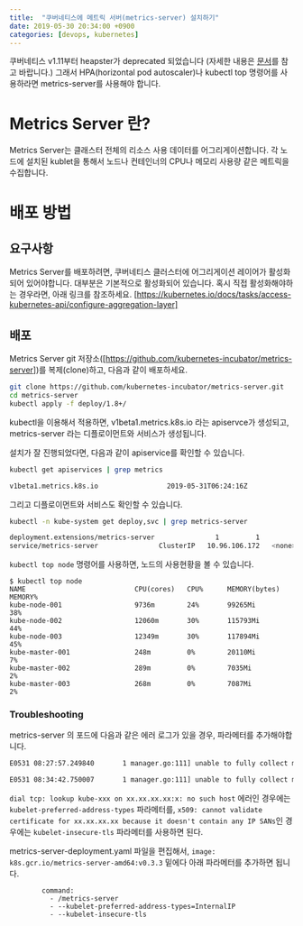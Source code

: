 ```yaml
---
title:  "쿠버네티스에 메트릭 서버(metrics-server) 설치하기"
date: 2019-05-30 20:34:00 +0900
categories: [devops, kubernetes]
---
```


쿠버네티스 v1.11부터 heapster가 deprecated 되었습니다 (자세한 내용은 [문서](https://github.com/kubernetes-retired/heapster/blob/master/docs/deprecation.md)를 참고 바랍니다.)
그래서 HPA(horizontal pod autoscaler)나 kubectl top 명령어를 사용하라면 metrics-server를 사용해야 합니다.

# Metrics Server 란?
Metrics Server는 클래스터 전체의 리소스 사용 데이터를 어그리게이션합니다.
각 노드에 설치된 kublet을 통해서 노드나 컨테인너의 CPU나 메모리 사용량 같은 메트릭을 수집합니다.


# 배포 방법

## 요구사항
Metrics Server를 배포하려면, 쿠버네티스 클러스터에 어그리게이션 레이어가 활성화되어 있어야합니다.
대부분은 기본적으로 활성화되어 있습니다. 혹시 직접 활성화해야하는 경우라면, 아래 링크를 참조하세요.
[https://kubernetes.io/docs/tasks/access-kubernetes-api/configure-aggregation-layer]


## 배포
Metrics Server git 저장소([https://github.com/kubernetes-incubator/metrics-server])를 복제(clone)하고, 다음과 같이 배포하세요.

```bash
git clone https://github.com/kubernetes-incubator/metrics-server.git
cd metrics-server
kubectl apply -f deploy/1.8+/
```

kubectl을 이용해서 적용하면, v1beta1.metrics.k8s.io 라는 apiservce가 생성되고, metrics-server 라는 디플로이먼트와 서비스가 생성됩니다.

설치가 잘 진행되었다면, 다음과 같이 apiservice를 확인할 수 있습니다.
```bash
kubectl get apiservices | grep metrics

v1beta1.metrics.k8s.io                 2019-05-31T06:24:16Z
```

그리고 디플로이먼트와 서비스도 확인할 수 있습니다.
```bash
kubectl -n kube-system get deploy,svc | grep metrics-server

deployment.extensions/metrics-server               1         1         1            1           1h
service/metrics-server               ClusterIP   10.96.106.172   <none>        443/TCP         1h

```


```kubectl top node``` 명령어를 사용하면, 노드의 사용현황을 볼 수 있습니다.

```
$ kubectl top node
NAME                           CPU(cores)   CPU%      MEMORY(bytes)   MEMORY%
kube-node-001                  9736m        24%       99265Mi         38%
kube-node-002                  12060m       30%       115793Mi        44%
kube-node-003                  12349m       30%       117894Mi        45%
kube-master-001                248m         0%        20110Mi         7%
kube-master-002                289m         0%        7035Mi          2%
kube-master-003                268m         0%        7087Mi          2%
```


### Troubleshooting

metrics-server 의 포드에 다음과 같은 에러 로그가 있을 경우, 파라메터를 추가해야합니다.
```bash
E0531 08:27:57.249840       1 manager.go:111] unable to fully collect metrics: [unable to fully scrape metrics from source kubelet_summary:kube-xxxx: unable to fetch metrics from Kubelet kube-xxx (kube-xxx): Get https://kube-xxx:10250/stats/summary/: dial tcp: lookup kube-xxx on xx.xx.xx.xx:x: no such host]
```
```bash
E0531 08:34:42.750007       1 manager.go:111] unable to fully collect metrics: [unable to fully scrape metrics from source kubelet_summary:kube-xxxx: unable to fetch metrics from Kubelet kube-xxx (xx.xx.xx.xx): Get https://xx.xx.xx.xx:10250/stats/summary/: x509: cannot validate certificate for xx.xx.xx.xx because it doesn't contain any IP SANs]
```
```dial tcp: lookup kube-xxx on xx.xx.xx.xx:x: no such host``` 에러인 경우에는 ```kubelet-preferred-address-types``` 파라메터를,
```x509: cannot validate certificate for xx.xx.xx.xx because it doesn't contain any IP SANs```인 경우에는 ```kubelet-insecure-tls``` 파라메터를 사용하면 된다.

metrics-server-deployment.yaml 파일을 편집해서, ```image: k8s.gcr.io/metrics-server-amd64:v0.3.3``` 밑에다 아래 파라메터를 추가하면 됩니다.
```
        command:
          - /metrics-server
          - --kubelet-preferred-address-types=InternalIP
          - --kubelet-insecure-tls
```
